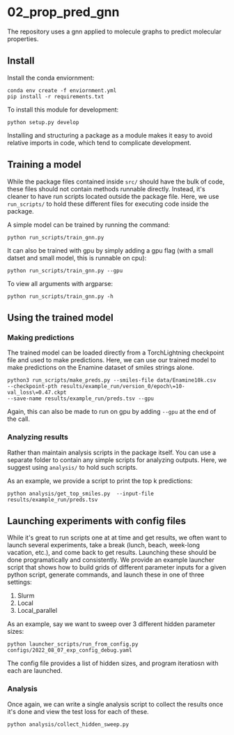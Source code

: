 # 02_prop_pred_gnn

The repository uses a gnn applied to molecule graphs to predict molecular properties.

## Install

Install the conda enviornment:
```
conda env create -f enviornment.yml
pip install -r requirements.txt
```

To install this module for development:

```
python setup.py develop
```

Installing and structuring a package as a module makes it easy to avoid relative imports in code, which tend to complicate development.

## Training a model

While the package files contained inside `src/` should have the bulk of code, these files should not contain methods runnable directly. Instead, it's cleaner to have run scripts located outside the package file. Here, we use `run_scripts/` to hold these different files for executing code inside the package.


A simple model can be trained by running the command: 
```
python run_scripts/train_gnn.py
```

It can also be trained with gpu by simply adding a gpu flag (with a small datset and small model, this is runnable on cpu):

```
python run_scripts/train_gnn.py --gpu
```

To view all arguments with argparse: 

```
python run_scripts/train_gnn.py -h
```

## Using the trained model

### Making predictions

The trained model can be loaded directly from a TorchLightning checkpoint file and used to make predictions. Here, we can use our trained model to make predictions on the Enamine dataset of smiles strings alone.

```
python3 run_scripts/make_preds.py --smiles-file data/Enamine10k.csv
--checkpoint-pth results/example_run/version_0/epoch\=10-val_loss\=0.47.ckpt
--save-name results/example_run/preds.tsv --gpu
```
Again, this can also be made to run on gpu by adding `--gpu` at the end of the call.

### Analyzing results

Rather than maintain analysis scripts in the package itself. You can use a separate folder to contain any simple scripts for analyzing outputs. Here, we suggest using `analysis/` to hold such scripts. 

As an example, we provide a script to print the top k predictions:

```
python analysis/get_top_smiles.py  --input-file  results/example_run/preds.tsv
```

## Launching experiments with config files

While it's great to run scripts one at at time and get results, we often want to launch several experiments, take a break (lunch, beach, week-long vacation, etc.), and come back to get results. Launching these should be done programatically and consistently. We provide an example launcher script that shows how to build grids of different parameter inputs for a given python script, generate commands, and launch these in one of three settings:
1. Slurm  
2. Local  
3. Local\_parallel   

As an example, say we want to sweep over 3 different hidden parameter sizes:

```
python launcher_scripts/run_from_config.py configs/2022_08_07_exp_config_debug.yaml
```

The config file provides a list of hidden sizes, and program iteratiosn with each are launched. 

### Analysis

Once again, we can write a single analysis script to collect the results once it's done and view the test loss for each of these. 

```
python analysis/collect_hidden_sweep.py
```
